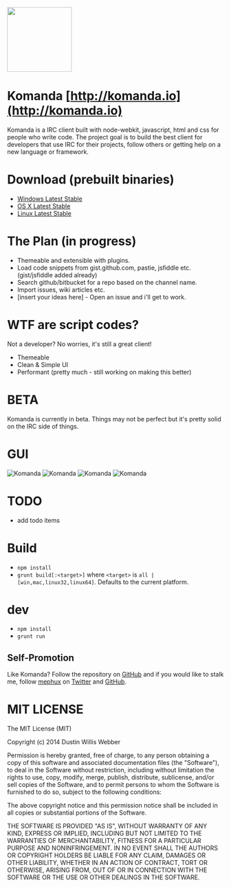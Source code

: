 <img height="150px" width="150px" src="https://raw.githubusercontent.com/mephux/komanda/master/app/styles/images/logo/komanda%20(PNG)/256x256.png">

# Komanda [http://komanda.io](http://komanda.io)

Komanda is a IRC client built with node-webkit, javascript, html and css for people who write code. The project goal is to build the best client for developers that use IRC for their projects, follow others or getting help on a new language or framework.

# Download (prebuilt binaries)

 * [Windows Latest Stable](http://komanda.io/stable/windows-current.zip)
 * [OS X Latest Stable](http://komanda.io/stable/mac-current.zip)
 * [Linux Latest Stable](http://komanda.io/stable/linux-current.zip)

# The Plan (in progress)

* Themeable and extensible with plugins.
* Load code snippets from gist.github.com, pastie, jsfiddle etc. (gist/jsfiddle added already)
* Search github/bitbucket for a repo based on the channel name.
* Import issues, wiki articles etc.
* [insert your ideas here] - Open an issue and i'll get to work.

# WTF are script codes?

Not a developer? No worries, it's still a great client!

* Themeable
* Clean & Simple UI
* Performant (pretty much - still working on making this better)

# BETA

Komanda is currently in beta. Things may not be perfect but it's pretty solid on the IRC side of things.

# GUI

![Komanda](https://raw.githubusercontent.com/mephux/komanda/master/app/styles/images/screenshot/komanda-ss-1.png)
![Komanda](https://raw.githubusercontent.com/mephux/komanda/master/app/styles/images/screenshot/komanda-ss-2.png)
![Komanda](https://raw.githubusercontent.com/mephux/komanda/master/app/styles/images/screenshot/komanda-ss-3.png)
![Komanda](https://raw.githubusercontent.com/mephux/komanda/master/app/styles/images/screenshot/komanda-ss-4.png)

# TODO

* add todo items

# Build
  * `npm install`
  * `grunt build[:<target>]` where `<target>` is `all | [win,mac,linux32,linux64]`.
  Defaults to the current platform.

# dev

 * `npm install`
 * `grunt run`

## Self-Promotion

Like Komanda? Follow the repository on
[GitHub](https://github.com/mephux/komanda) and if
you would like to stalk me, follow [mephux](http://dweb.io/) on
[Twitter](http://twitter.com/mephux) and
[GitHub](https://github.com/mephux).

# MIT LICENSE

The MIT License (MIT)

Copyright (c) 2014 Dustin Willis Webber

Permission is hereby granted, free of charge, to any person obtaining a copy
of this software and associated documentation files (the "Software"), to deal
in the Software without restriction, including without limitation the rights
to use, copy, modify, merge, publish, distribute, sublicense, and/or sell
copies of the Software, and to permit persons to whom the Software is
furnished to do so, subject to the following conditions:

The above copyright notice and this permission notice shall be included in
all copies or substantial portions of the Software.

THE SOFTWARE IS PROVIDED "AS IS", WITHOUT WARRANTY OF ANY KIND, EXPRESS OR
IMPLIED, INCLUDING BUT NOT LIMITED TO THE WARRANTIES OF MERCHANTABILITY,
FITNESS FOR A PARTICULAR PURPOSE AND NONINFRINGEMENT. IN NO EVENT SHALL THE
AUTHORS OR COPYRIGHT HOLDERS BE LIABLE FOR ANY CLAIM, DAMAGES OR OTHER
LIABILITY, WHETHER IN AN ACTION OF CONTRACT, TORT OR OTHERWISE, ARISING FROM,
OUT OF OR IN CONNECTION WITH THE SOFTWARE OR THE USE OR OTHER DEALINGS IN
THE SOFTWARE.
